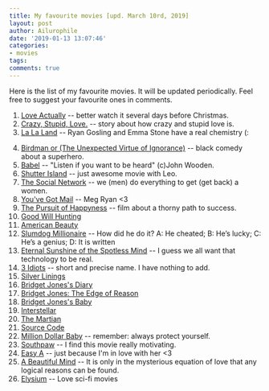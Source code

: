 ```yaml
---
title: My favourite movies [upd. March 10rd, 2019]
layout: post
author: Ailurophile
date: '2019-01-13 13:07:46'
categories:
- movies
tags:
comments: true
---
```


Here is the list of my favourite movies.
It will be updated periodically.
Feel free to suggest your favourite ones in comments.

01. [Love Actually](https://www.imdb.com/title/tt0314331/) -- better watch it several days before Christmas.
02. [Crazy, Stupid, Love.](https://www.imdb.com/title/tt1570728/) -- story about how crazy and stupid love is. 
03. [La La Land](https://www.imdb.com/title/tt3783958/) -- Ryan Gosling and Emma Stone have a real chemistry (:
<!--more-->
04. [Birdman or (The Unexpected Virtue of Ignorance)](https://www.imdb.com/title/tt2562232/) -- black comedy about a superhero.
05. [Babel](https://www.imdb.com/title/tt0449467/) -- "Listen if you want to be heard" (c)John Wooden.
06. [Shutter Island](https://www.imdb.com/title/tt1130884/) -- just awesome movie with Leo.
07. [The Social Network](https://www.imdb.com/title/tt1285016/) -- we (men) do everything to get (get back) a women.
08. [You've Got Mail](https://www.imdb.com/title/tt0128853/) -- Meg Ryan <3
09. [The Pursuit of Happyness](https://www.imdb.com/title/tt0454921/) -- film about a thorny path to success.
10. [Good Will Hunting](https://www.imdb.com/title/tt0119217/)
11. [American Beauty](https://www.imdb.com/title/tt0169547/)
12. [Slumdog Millionaire](https://www.imdb.com/title/tt1010048/) -- How did he do it? A: He cheated; B: He’s lucky; C: He’s a genius; D: It is written
13. [Eternal Sunshine of the Spotless Mind](https://www.imdb.com/title/tt0338013/) -- I guess we all want that technology to be real.
14. [3 Idiots](https://www.imdb.com/title/tt1187043/) -- short and precise name. I have nothing to add.
15. [Silver Linings](https://www.imdb.com/title/tt1045658/)
16. [Bridget Jones's Diary](https://www.imdb.com/title/tt0243155/)
17. [Bridget Jones: The Edge of Reason](https://www.imdb.com/title/tt0317198/)
18. [Bridget Jones's Baby](https://www.imdb.com/title/tt1473832/)
19. [Interstellar](https://www.imdb.com/title/tt0816692/)
20. [The Martian](https://www.imdb.com/title/tt3659388/)
21. [Source Code](https://www.imdb.com/title/tt0945513/)
22. [Million Dollar Baby](https://www.imdb.com/title/tt0405159/) -- remember: always protect yourself.
23. [Southpaw](https://www.imdb.com/title/tt1798684/) -- I find this movie really motivating.
24. [Easy A](https://www.imdb.com/title/tt1282140/) -- just because I'm in love with her <3
25. [A Beautiful Mind](https://www.imdb.com/title/tt0268978/) -- It is only in the mysterious equation of love that any logical reasons can be found.
26. [Elysium](https://www.imdb.com/title/tt1535108/) -- Love sci-fi movies